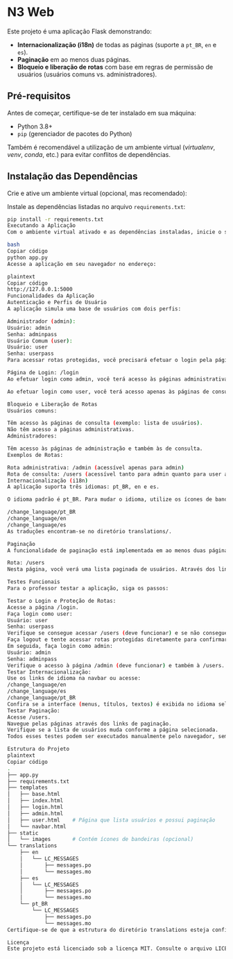 # N3 Web

Este projeto é uma aplicação Flask demonstrando:

- **Internacionalização (i18n)** de todas as páginas (suporte a `pt_BR`, `en` e `es`).
- **Paginação** em ao menos duas páginas.
- **Bloqueio e liberação de rotas** com base em regras de permissão de usuários (usuários comuns vs. administradores).

## Pré-requisitos

Antes de começar, certifique-se de ter instalado em sua máquina:

- Python 3.8+
- `pip` (gerenciador de pacotes do Python)

Também é recomendável a utilização de um ambiente virtual (*virtualenv*, *venv*, *conda*, etc.) para evitar conflitos de dependências.

## Instalação das Dependências

Crie e ative um ambiente virtual (opcional, mas recomendado):

Instale as dependências listadas no arquivo `requirements.txt`:

```bash
pip install -r requirements.txt
Executando a Aplicação
Com o ambiente virtual ativado e as dependências instaladas, inicie o servidor Flask:

bash
Copiar código
python app.py
Acesse a aplicação em seu navegador no endereço:

plaintext
Copiar código
http://127.0.0.1:5000
Funcionalidades da Aplicação
Autenticação e Perfis de Usuário
A aplicação simula uma base de usuários com dois perfis:

Administrador (admin):
Usuário: admin
Senha: adminpass
Usuário Comum (user):
Usuário: user
Senha: userpass
Para acessar rotas protegidas, você precisará efetuar o login pela página de Login:

Página de Login: /login
Ao efetuar login como admin, você terá acesso às páginas administrativas e de consulta.

Ao efetuar login como user, você terá acesso apenas às páginas de consulta.

Bloqueio e Liberação de Rotas
Usuários comuns:

Têm acesso às páginas de consulta (exemplo: lista de usuários).
Não têm acesso a páginas administrativas.
Administradores:

Têm acesso às páginas de administração e também às de consulta.
Exemplos de Rotas:

Rota administrativa: /admin (acessível apenas para admin)
Rota de consulta: /users (acessível tanto para admin quanto para user após login)
Internacionalização (i18n)
A aplicação suporta três idiomas: pt_BR, en e es.

O idioma padrão é pt_BR. Para mudar o idioma, utilize os ícones de bandeira na navbar ou acesse a rota de mudança de idioma diretamente:

/change_language/pt_BR
/change_language/en
/change_language/es
As traduções encontram-se no diretório translations/.

Paginação
A funcionalidade de paginação está implementada em ao menos duas páginas de listagem. Um exemplo é a página de usuários:

Rota: /users
Nesta página, você verá uma lista paginada de usuários. Através dos links de paginação, é possível navegar entre diferentes páginas de resultados.

Testes Funcionais
Para o professor testar a aplicação, siga os passos:

Testar o Login e Proteção de Rotas:
Acesse a página /login.
Faça login como user:
Usuário: user
Senha: userpass
Verifique se consegue acessar /users (deve funcionar) e se não consegue acessar /admin (deve dar erro 403).
Faça logout e tente acessar rotas protegidas diretamente para confirmar se o redirecionamento para /login ocorre.
Em seguida, faça login como admin:
Usuário: admin
Senha: adminpass
Verifique o acesso à página /admin (deve funcionar) e também à /users.
Testar Internacionalização:
Use os links de idioma na navbar ou acesse:
/change_language/en
/change_language/es
/change_language/pt_BR
Confira se a interface (menus, títulos, textos) é exibida no idioma selecionado.
Testar Paginação:
Acesse /users.
Navegue pelas páginas através dos links de paginação.
Verifique se a lista de usuários muda conforme a página selecionada.
Todos esses testes podem ser executados manualmente pelo navegador, sem a necessidade de ferramentas extras.

Estrutura do Projeto
plaintext
Copiar código
.
├── app.py
├── requirements.txt
├── templates
│   ├── base.html
│   ├── index.html
│   ├── login.html
│   ├── admin.html
│   ├── user.html    # Página que lista usuários e possui paginação
│   └── navbar.html
├── static
│   └── images       # Contém ícones de bandeiras (opcional)
└── translations
    ├── en
    │   └── LC_MESSAGES
    │       ├── messages.po
    │       └── messages.mo
    ├── es
    │   └── LC_MESSAGES
    │       ├── messages.po
    │       └── messages.mo
    └── pt_BR
        └── LC_MESSAGES
            ├── messages.po
            └── messages.mo
Certifique-se de que a estrutura do diretório translations esteja configurada conforme o Flask-Babel exige, com arquivos .po e .mo devidamente compilados.

Licença
Este projeto está licenciado sob a licença MIT. Consulte o arquivo LICENSE para mais detalhes.